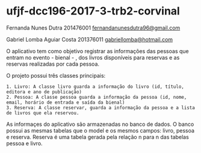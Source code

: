 # ufjf-dcc196-2017-3-trb2-corvinal

Fernanda Nunes Dutra 201476001 fernandanunesdutra96@gmail.com

Gabriel Lomba Aguiar Costa 201376011 gabriellomba@hotmail.com

O aplicativo tem como objetivo registrar as informações das pessoas que entram no evento - bienal - , 
dos livros disponíveis para reservas e as reservas realizadas por cada pessoa.

O projeto possui três classes principais:

    1. Livro: A classe livro guarda a informação do livro (id, título, editora e ano de publicação) 
    2. Pessoa: A classe pessoa guarda a informação da pessoa (id, nome, email, horário de entrada e saída da bienal)
    3. Reserva: A classe reservar, guarda a informação da pessoa e a lista de livros que ela reservou.

As informaçes do aplicativo são armazenadas no banco de dados. O banco possui as mesmas tabelas que o model e os mesmos campos: livro, pessoa e reserva. Reserva é uma tabela gerada pela relação n para n das tabelas pessoa e livro. 
